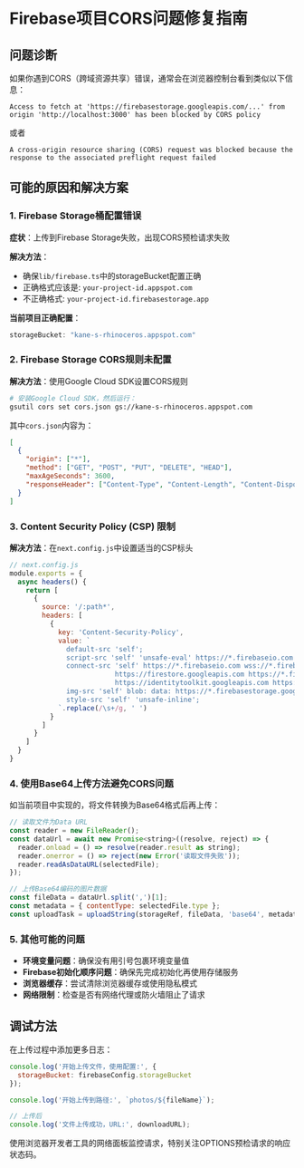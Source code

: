 # Firebase项目CORS问题修复指南

## 问题诊断

如果你遇到CORS（跨域资源共享）错误，通常会在浏览器控制台看到类似以下信息：

```
Access to fetch at 'https://firebasestorage.googleapis.com/...' from origin 'http://localhost:3000' has been blocked by CORS policy
```

或者

```
A cross-origin resource sharing (CORS) request was blocked because the response to the associated preflight request failed
```

## 可能的原因和解决方案

### 1. Firebase Storage桶配置错误

**症状**：上传到Firebase Storage失败，出现CORS预检请求失败

**解决方法**：
- 确保`lib/firebase.ts`中的storageBucket配置正确
- 正确格式应该是: `your-project-id.appspot.com`
- 不正确格式: `your-project-id.firebasestorage.app`

**当前项目正确配置**：
```js
storageBucket: "kane-s-rhinoceros.appspot.com"
```

### 2. Firebase Storage CORS规则未配置

**解决方法**：使用Google Cloud SDK设置CORS规则

```bash
# 安装Google Cloud SDK，然后运行：
gsutil cors set cors.json gs://kane-s-rhinoceros.appspot.com
```

其中`cors.json`内容为：
```json
[
  {
    "origin": ["*"],
    "method": ["GET", "POST", "PUT", "DELETE", "HEAD"],
    "maxAgeSeconds": 3600,
    "responseHeader": ["Content-Type", "Content-Length", "Content-Disposition"]
  }
]
```

### 3. Content Security Policy (CSP) 限制

**解决方法**：在`next.config.js`中设置适当的CSP标头

```js
// next.config.js
module.exports = {
  async headers() {
    return [
      {
        source: '/:path*',
        headers: [
          {
            key: 'Content-Security-Policy',
            value: `
              default-src 'self';
              script-src 'self' 'unsafe-eval' https://*.firebaseio.com https://*.googleapis.com;
              connect-src 'self' https://*.firebaseio.com wss://*.firebaseio.com https://*.googleapis.com
                          https://firestore.googleapis.com https://*.firebase.googleapis.com 
                          https://identitytoolkit.googleapis.com https://*.firebasestorage.googleapis.com;
              img-src 'self' blob: data: https://*.firebasestorage.googleapis.com;
              style-src 'self' 'unsafe-inline';
            `.replace(/\s+/g, ' ')
          }
        ]
      }
    ]
  }
}
```

### 4. 使用Base64上传方法避免CORS问题

如当前项目中实现的，将文件转换为Base64格式后再上传：

```js
// 读取文件为Data URL
const reader = new FileReader();
const dataUrl = await new Promise<string>((resolve, reject) => {
  reader.onload = () => resolve(reader.result as string);
  reader.onerror = () => reject(new Error('读取文件失败'));
  reader.readAsDataURL(selectedFile);
});

// 上传Base64编码的图片数据
const fileData = dataUrl.split(',')[1];
const metadata = { contentType: selectedFile.type };
const uploadTask = uploadString(storageRef, fileData, 'base64', metadata);
```

### 5. 其他可能的问题

- **环境变量问题**：确保没有用引号包裹环境变量值
- **Firebase初始化顺序问题**：确保先完成初始化再使用存储服务
- **浏览器缓存**：尝试清除浏览器缓存或使用隐私模式
- **网络限制**：检查是否有网络代理或防火墙阻止了请求

## 调试方法

在上传过程中添加更多日志：

```js
console.log('开始上传文件，使用配置:', {
  storageBucket: firebaseConfig.storageBucket
});

console.log('开始上传到路径:', `photos/${fileName}`);

// 上传后
console.log('文件上传成功，URL:', downloadURL);
```

使用浏览器开发者工具的网络面板监控请求，特别关注OPTIONS预检请求的响应状态码。 